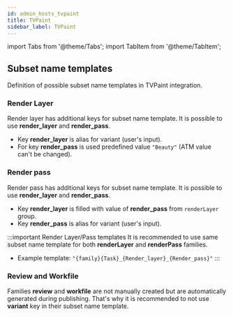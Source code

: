 ```yaml
---
id: admin_hosts_tvpaint
title: TVPaint
sidebar_label: TVPaint
---
```


import Tabs from '@theme/Tabs';
import TabItem from '@theme/TabItem';

## Subset name templates
Definition of possible subset name templates in TVPaint integration.

### Render Layer
Render layer has additional keys for subset name template. It is possible to use **render_layer** and **render_pass**.

- Key **render_layer** is alias for variant (user's input).
- For key **render_pass** is used predefined value `"Beauty"` (ATM value can't be changed).

### Render pass
Render pass has additional keys for subset name template. It is possible to use **render_layer** and **render_pass**.
- Key **render_layer** is filled with value of **render_pass** from `renderLayer` group.
- Key **render_pass** is alias for variant (user's input).

:::important Render Layer/Pass templates
It is recommended to use same subset name template for both **renderLayer** and **renderPass** families.
- Example template: `"{family}{Task}_{Render_layer}_{Render_pass}"`
:::

### Review and Workfile
Families **review** and **workfile** are not manually created but are automatically generated during publishing. That's why it is recommended to not use **variant** key in their subset name template.